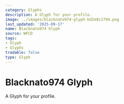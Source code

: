 ```yaml
---
category: Glyphs
description: A Glyph for your profile.
image: ../images/blacknato974-glyph-bd2e9c1794.png
last_updated: '2025-09-17'
name: Blacknato974 Glyph
source: WFCD
tags:
- Glyph
- Glyphs
tradable: false
type: Glyph
---
```


# Blacknato974 Glyph

A Glyph for your profile.


